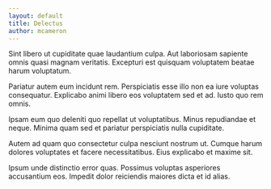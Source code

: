 ```yaml
---
layout: default
title: Delectus
author: mcameron
---
```


Sint libero ut cupiditate quae laudantium culpa. Aut laboriosam sapiente omnis quasi magnam veritatis. Excepturi est quisquam voluptatem beatae harum voluptatum.

Pariatur autem eum incidunt rem. Perspiciatis esse illo non ea iure voluptas consequatur. Explicabo animi libero eos voluptatem sed et ad. Iusto quo rem omnis.

Ipsam eum quo deleniti quo repellat ut voluptatibus. Minus repudiandae et neque. Minima quam sed et pariatur perspiciatis nulla cupiditate.

Autem ad quam quo consectetur culpa nesciunt nostrum ut. Cumque harum dolores voluptates et facere necessitatibus. Eius explicabo et maxime sit.

Ipsum unde distinctio error quas. Possimus voluptas asperiores accusantium eos. Impedit dolor reiciendis maiores dicta et id alias.
